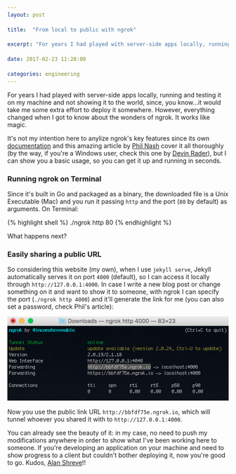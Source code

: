 ```yaml
---
layout: post

title:  "From local to public with ngrok"

excerpt: "For years I had played with server-side apps locally, running and testing it on my machine and not showing it to the world, since, you know...it would take me some extra effort to deploy it somewhere. However, everything changed when I got to know about the wonders of ngrok. It works like magic [...]"

date: 2017-02-23 11:28:00

categories: engineering
---
```


For years I had played with server-side apps locally, running and testing it on my machine and not showing it to the world, since, you know...it would take me some extra effort to deploy it somewhere. However, everything changed when I got to know about the wonders of ngrok. It works like magic.

It's not my intention here to anylize ngrok's key features since its own <a href="https://ngrok.com/docs#getting-started" target="_blank">documentation</a> and this amazing article by <a href="https://www.twilio.com/blog/2015/09/6-awesome-reasons-to-use-ngrok-when-testing-webhooks.html" target="_blank">Phil Nash</a> cover it all thoroughly (by the way, if you're a Windows user, check this one by <a href="https://www.twilio.com/blog/2014/03/configure-windows-for-local-webhook-testing-using-ngrok.html" target="_blank">Devin Rader</a>), but I can show you a basic usage, so you can get it up and running in seconds.

### Running ngrok on Terminal

Since it's built in Go and packaged as a binary, the downloaded file is a Unix Executable (Mac) and you run it passing `http` and the port (`80` by default) as arguments. On Terminal:

{% highlight shell %}
./ngrok http 80
{% endhighlight %}

What happens next?

### Easily sharing a public URL
So considering this website (my own), when I use `jekyll serve`, Jekyll automatically serves it on port `4000` (default), so I can access it locally through `http://127.0.0.1:4000`. In case I write a new blog post or change something on it and want to show it to someone, with ngrok I can specify the port (`./ngrok http 4000`) and it'll generate the link for me (you can also set a password, check Phil's article):

<div style="text-align:center" markdown="1">
<img src="/img/ngrok.png" width="506" height="192" class="img-responsive center-block" />
</div>

Now you use the public link URL `http://bbfdf75e.ngrok.io`, which will tunnel whoever you shared it with to `http://127.0.0.1:4000`. 

You can already see the beauty of it: in my case, no need to push my modifications anywhere in order to show what I've been working here to someone. If you're developing an application on your machine and need to show progress to a client but couldn't bother deploying it, now you're good to go. Kudos, <a href="https://twitter.com/inconshreveable" target="_blank">Alan Shreve</a>!!




